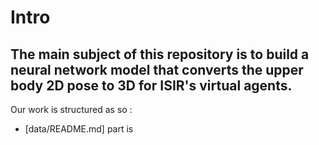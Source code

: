 # Intro 
The main subject of this repository is to build a neural network model that converts the upper body 2D pose to 3D for ISIR's virtual agents.
--
Our work is structured as so :
- [data/README.md] part is
